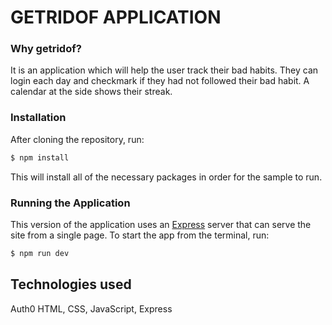 # GETRIDOF APPLICATION

### Why getridof?

It is an application which will help the user track their bad habits. They can login each day and checkmark if they had not followed their bad habit. A calendar at the side shows their streak.

### Installation

After cloning the repository, run:

```bash
$ npm install
```

This will install all of the necessary packages in order for the sample to run.

### Running the Application

This version of the application uses an [Express](https://expressjs.com) server that can serve the site from a single page. To start the app from the terminal, run:

```bash
$ npm run dev
```


## Technologies used

Auth0
HTML, CSS, JavaScript, Express


